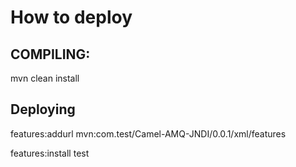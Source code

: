 # How to deploy

## COMPILING:

mvn clean install

## Deploying

features:addurl mvn:com.test/Camel-AMQ-JNDI/0.0.1/xml/features

features:install test
